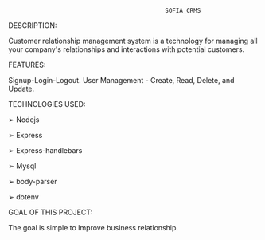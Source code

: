                                                 SOFIA_CRMS

DESCRIPTION:

Customer relationship management system is a technology for managing all your company's relationships and interactions with potential customers.


FEATURES:

Signup-Login-Logout.
User Management - Create, Read, Delete, and Update.


TECHNOLOGIES USED:

➢ Nodejs

➢ Express

➢ Express-handlebars

➢ Mysql

➢ body-parser

➢ dotenv

GOAL OF THIS PROJECT:

The goal is simple to Improve business relationship.